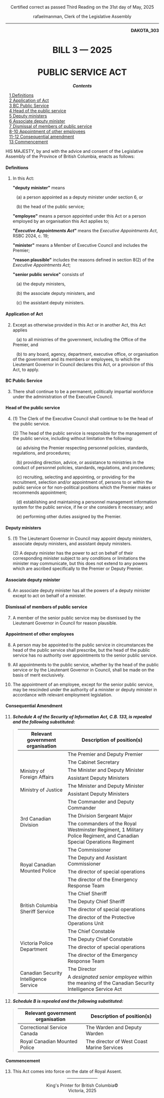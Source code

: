 <div align="center">

Certified correct as passed Third Reading on the 31st day of May, 2025

rafaelmanman, Clerk of the Legislative Assembly
<hr />

</div>

<div align="right">

**DAKOTA_303**

</div>

<div align="center">

<h1>BILL 3 — 2025</h1>
<h1>PUBLIC SERVICE ACT</h1>

</div>

<div align="center">
<strong><i>Contents</i></strong>
</div>

&nbsp;&nbsp;&nbsp;[1 Definitions](#definitions)  
&nbsp;&nbsp;&nbsp;[2 Application of Act](#application-of-act)  
&nbsp;&nbsp;&nbsp;[3 BC Public Service](#bc-public-service)  
&nbsp;&nbsp;&nbsp;[4 Head of the public service](#head-of-the-public-service)  
&nbsp;&nbsp;&nbsp;[5 Deputy ministers](#deputy-ministers)  
&nbsp;&nbsp;&nbsp;[6 Associate deputy minister](#associate-deputy-minister)  
&nbsp;&nbsp;&nbsp;[7 Dismissal of members of public service](#dismissal-of-members-of-public-service)  
&nbsp;&nbsp;&nbsp;[8-10 Appointment of other employees](#appointment-of-other-employees)  
&nbsp;&nbsp;&nbsp;[11-12 Consequential amendment](#consequential-amendment)  
&nbsp;&nbsp;&nbsp;[13 Commencement](#commencement)

HIS MAJESTY, by and with the advice and consent of the Legislative Assembly of the Province of British Columbia, enacts as follows:

#### Definitions

1. In this Act:

   **"deputy minister"** means

   &nbsp;&nbsp;&nbsp;(a) a person appointed as a deputy minister under section 6, or

   &nbsp;&nbsp;&nbsp;(b) the head of the public service;

   **"employee"** means a person appointed under this Act or a person employed by an organisation this Act applies to;

   **"*Executive Appointments Act*"** means the *Executive Appointments Act*, RSBC 2024, c. 19;

   **"minister"** means a Member of Executive Council and includes the Premier;

   **"reason plausible"** includes the reasons defined in section 8(2) of the *Executive Appointments Act*;

   **"senior public service"** consists of

   &nbsp;&nbsp;&nbsp;(a) the deputy ministers,

   &nbsp;&nbsp;&nbsp;(b) the associate deputy ministers, and

   &nbsp;&nbsp;&nbsp;(c) the assistant deputy ministers.

#### Application of Act

2. Except as otherwise provided in this Act or in another Act, this Act applies

   &nbsp;&nbsp;&nbsp;(a) to all ministries of the government, including the Office of the Premier, and

   &nbsp;&nbsp;&nbsp;(b) to any board, agency, department, executive office, or organisation of the government and its members or employees, to which the Lieutenant Governor in Council declares this Act, or a provision of this Act, to apply.

#### BC Public Service

3. There shall continue to be a permanent, politically impartial workforce under the administration of the Executive Council.

#### Head of the public service

4. (1) The Clerk of the Executive Council shall continue to be the head of the public service.

   (2) The head of the public service is responsible for the management of the public service, including without limitation the following:

   &nbsp;&nbsp;&nbsp;(a) advising the Premier respecting personnel policies, standards, regulations, and procedures;

   &nbsp;&nbsp;&nbsp;(b) providing direction, advice, or assistance to ministries in the conduct of personnel policies, standards, regulations, and procedures;

   &nbsp;&nbsp;&nbsp;(c) recruiting, selecting and appointing, or providing for the recruitment, selection and/or appointment of, persons to or within the public service or for non-political positions which the Premier makes or recommends appointment;

   &nbsp;&nbsp;&nbsp;(d) establishing and maintaining a personnel management information system for the public service, if he or she considers it necessary; and

   &nbsp;&nbsp;&nbsp;(e) performing other duties assigned by the Premier.

#### Deputy ministers

5. (1) The Lieutenant Governor in Council may appoint deputy ministers, associate deputy ministers, and assistant deputy ministers.

   (2) A deputy minister has the power to act on behalf of their corresponding minister subject to any conditions or limitations the minister may communicate, but this does not extend to any powers which are ascribed specifically to the Premier or Deputy Premier.

#### Associate deputy minister

6. An associate deputy minister has all the powers of a deputy minister except to act on behalf of a minister.

#### Dismissal of members of public service

7. A member of the senior public service may be dismissed by the Lieutenant Governor in Council for reason plausible.

#### Appointment of other employees

8. A person may be appointed to the public service in circumstances the head of the public service shall prescribe, but the head of the public service has no authority over appointments to the senior public service.

9. All appointments to the public service, whether by the head of the public service or by the Lieutenant Governor in Council, shall be made on the basis of merit exclusively.

10. The appointment of an employee, except for the senior public service, may be rescinded under the authority of a minister or deputy minister in accordance with relevant employment legislation.

#### Consequential Amendment

11. ***Schedule A of the Security of Information Act, C.B. 133, is repealed and the following substituted:***

<blockquote>
<table>
<thead>
<tr>
<th>Relevant government organisation</th>
<th>Description of position(s)</th>
</tr>
</thead>
<tbody>
<tr>
<td rowspan=2></td>
<td>The Premier and Deputy Premier</td>
</tr>
<tr>
<td>The Cabinet Secretary</td>
</tr>

<tr>
<td rowspan=2>Ministry of Foreign Affairs</td>
<td>The Minister and Deputy Minister</td>
</tr>
<tr>
<td>Assistant Deputy Ministers</td>
</tr>

<tr>
<td rowspan=2>Ministry of Justice</td>
<td>The Minister and Deputy Minister</td>
</tr>
<tr>
<td>Assistant Deputy Ministers</td>
</tr>

<tr>
<td rowspan=3>3rd Canadian Division</td>
<td>The Commander and Deputy Commander</td>
</tr>
<tr>
<td>The Division Sergeant Major</td>
</tr>
<tr>
<td>The commanders of the Royal Westminster Regiment, 1 Military Police Regiment, and Canadian Special Operations Regiment</td>
</tr>

<tr>
<td rowspan=4>Royal Canadian Mounted Police</td>
<td>The Commissioner</td>
</tr>
<tr>
<td>The Deputy and Assistant Commissioner</td>
</tr>
<tr>
<td>The director of special operations</td>
</tr>
<tr>
<td>The director of the Emergency Response Team</td>
</tr>

<tr>
<td rowspan=4>British Columbia Sheriff Service</td>
<td>The Chief Sheriff</td>
</tr>
<tr>
<td>The Deputy Chief Sheriff</td>
</tr>
<tr>
<td>The director of special operations</td>
</tr>
<tr>
<td>The director of the Protective Operations Unit</td>
</tr>

<tr>
<td rowspan=4>Victoria Police Department</td>
<td>The Chief Constable</td>
</tr>
<tr>
<td>The Deputy Chief Constable</td>
</tr>
<tr>
<td>The director of special operations</td>
</tr>
<tr>
<td>The director of the Emergency Response Team</td>
</tr>

<tr>
<td rowspan=2>Canadian Security Intelligence Service</td>
<td>The Director</td>
</tr>
 <tr>
<td>A <i>designated senior employee</i> within the meaning of the Canadian Security Intelligence Service Act</td>
 </tr>
</tbody>
</table>
</blockquote>

12. ***Schedule B is repealed and the following substituted:***

<blockquote>
<table>
<thead>
<tr>
<th>Relevant government organisation</th>
<th>Description of position(s)</th>
</tr>
</thead>
<tbody>
<tr>
<td>Correctional Service Canada</td>
<td>The Warden and Deputy Warden</td>
</tr>
<tr>
<td>Royal Canadian Mounted Police</td>
<td>The director of West Coast Marine Services</td>
</tr>
</tbody>
</table>
</blockquote>

#### Commencement

13. This Act comes into force on the date of Royal Assent.

<div align="center">

<hr width="20%" />

King's Printer for British Columbia©  
Victoria, 2025

</div>
